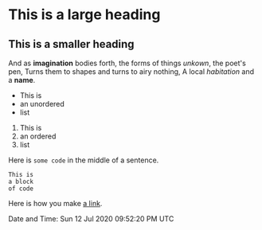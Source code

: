 # This is a large heading

## This is a smaller heading

And as **imagination** bodies forth,
the forms of things *unkown*, the poet's pen,
Turns them to shapes and turns to airy nothing,
A local *habitation* and a **name**.

- This is
- an unordered
- list

1. This is
2. an ordered 
3. list

Here is `some code` in the middle of a sentence.

```
This is
a block
of code
```

Here is how you make [a link](https://www.wikipedia.org).


Date and Time: 
Sun 12 Jul 2020 09:52:20 PM UTC
